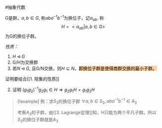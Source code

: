 #抽象代数 

G是群，$a,b\in G$, 称$aba^{-1}b^{-1}$为换位子，记$\alpha_{ab}$.
称$$H=<\alpha_{ab}|a,b\in G>$$
为G的换位子群。

*性质：*
1. $H\lhd G$
2. G/H为交换群
3. 若$N\lhd G$, 且G/N交换，则$H\subseteq N$。<mark style="background: #FFB86CA6;">即换位子群是使得商群交换的最小子群。</mark>

证明要结合[[1. 陪集的性质]]


2. 证明
$(g_{1}g_{2})^{-1}g_{2}g_{1} \in H \Rightarrow g_{2}g_{1}H=g_{1}g_{2}H$



>[!example] 例：求$S_{3}$的换位子群
>$\forall a,b \in S_{3},aba ^{-1}b^{-1}\in A_{3}$
>
>考察$A_{3}$的子群，由[[3. Lagrange定理]]知，H只能为两个平凡子群。所以$S_{3}$的换位子群就是$A_{3}$
